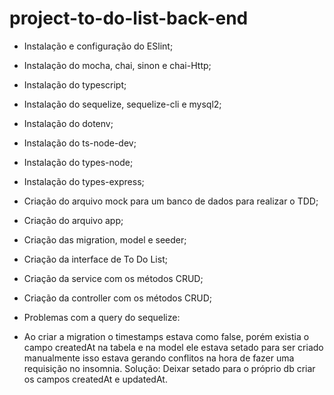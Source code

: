 # project-to-do-list-back-end

- Instalação e configuração do ESlint;
- Instalação do mocha, chai, sinon e chai-Http;
- Instalação do typescript;
- Instalação do sequelize, sequelize-cli e mysql2;
- Instalação do dotenv;
- Instalação do ts-node-dev;
- Instalação do types-node;
- Instalação do types-express;
- Criação do arquivo mock para um banco de dados para realizar o TDD;
- Criação do arquivo app;
- Criação das migration, model e seeder;
- Criação da interface de To Do List;
- Criação da service com os métodos CRUD;
- Criação da controller com os métodos CRUD;


- Problemas com a query do sequelize:
* Ao criar a migration o timestamps estava como false, porém existia o campo createdAt na tabela e na model ele estava setado para ser criado manualmente isso estava gerando conflitos na hora de fazer uma requisição no insomnia. Solução: Deixar setado para o próprio db criar os campos createdAt e updatedAt.




